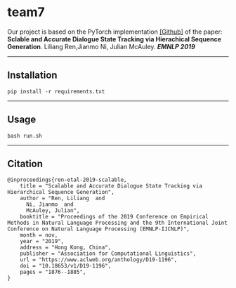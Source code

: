 # team7

Our project is based on the PyTorch implementation [[Github]](https://github.com/renll/ComerNet) of the paper:
**Sclable and Accurate Dialogue State Tracking via Hierachical Sequence Generation**. Liliang Ren,Jianmo Ni, Julian McAuley. ***EMNLP 2019***

***************************************************************

## Installation
```
pip install -r requirements.txt
```

***************************************************************

## Usage
```
bash run.sh
```


*******************************************************************
## Citation
```
@inproceedings{ren-etal-2019-scalable,
    title = "Scalable and Accurate Dialogue State Tracking via Hierarchical Sequence Generation",
    author = "Ren, Liliang  and
      Ni, Jianmo  and
      McAuley, Julian",
    booktitle = "Proceedings of the 2019 Conference on Empirical Methods in Natural Language Processing and the 9th International Joint Conference on Natural Language Processing (EMNLP-IJCNLP)",
    month = nov,
    year = "2019",
    address = "Hong Kong, China",
    publisher = "Association for Computational Linguistics",
    url = "https://www.aclweb.org/anthology/D19-1196",
    doi = "10.18653/v1/D19-1196",
    pages = "1876--1885",
}
```